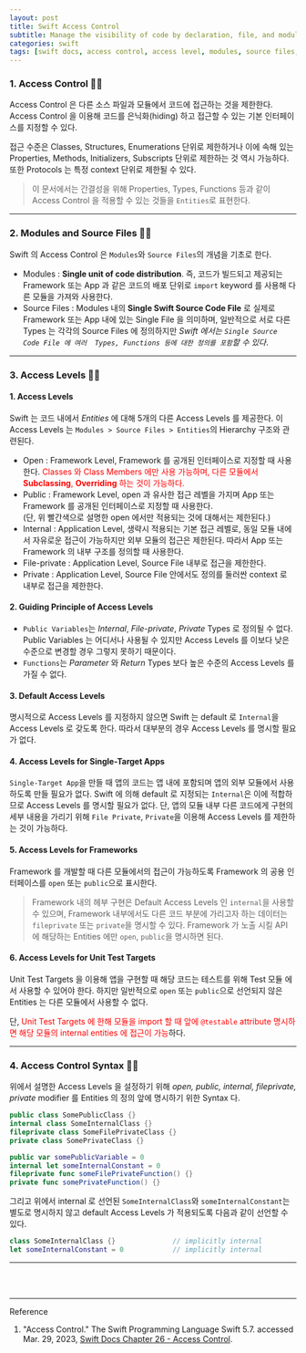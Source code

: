 ```yaml
---
layout: post
title: Swift Access Control
subtitle: Manage the visibility of code by declaration, file, and module. 
categories: swift
tags: [swift docs, access control, access level, modules, source files, open, public, internal, fileprivate, private]
---
```


### 1. Access Control 👩‍💻

Access Control 은 다른 소스 파일과 모듈에서 코드에 접근하는 것을 제한한다. Access Control 을 이용해 코드를 은닉화(hiding) 하고 
접근할 수 있는 기본 인터페이스를 지정할 수 있다.

접근 수준은 Classes, Structures, Enumerations 단위로 제한하거나 이에 속해 있는 Properties, Methods, Initializers, 
Subscripts 단위로 제한하는 것 역시 가능하다. 또한 Protocols 는 특정 context 단위로 제한될 수 있다.

> 이 문서에서는 간결성을 위해 Properties, Types, Functions 등과 같이 Access Control 을 적용할 수 있는 것들을 `Entities`로 표현한다.

---

### 2. Modules and Source Files 👩‍💻

Swift 의 Access Control 은 `Modules`와 `Source Files`의 개념을 기초로 한다.

- Modules : **Single unit of code distribution**. 즉, 코드가 빌드되고 제공되는 Framework 또는 App 과 같은 코드의 배포 단위로
  `import` keyword 를 사용해 다른 모듈을 가져와 사용한다.
- Source Files : Modules 내의 **Single Swift Source Code File** 로 실제로 Framework 또는 App 내에 있는 Single File 을 
  의미하며, 일반적으로 서로 다른 Types 는 각각의 Source Files 에 정의하지만 *Swift 에서는 `Single Source Code File 에 여러 
  Types, Functions 등에 대한 정의를 포함`할 수 있다*.

---

### 3. Access Levels 👩‍💻

#### 1. Access Levels

Swift 는 코드 내에서 *Entities* 에 대해 5개의 다른 Access Levels 를 제공한다. 이 Access Levels 는 
`Modules > Source Files > Entities`의 Hierarchy 구조와 관련된다.

- Open : Framework Level, Framework 를 공개된 인터페이스로 지정할 때 사용한다. <span style="color: red;">Classes 와 
  Class Members 에만 사용 가능하며, 다른 모듈에서 **Subclassing**, **Overriding** 하는 것이 가능하다.</span>
- Public : Framework Level, open 과 유사한 접근 레벨을 가지며 App 또는 Framework 를 공개된 인터페이스로 지정할 때 사용한다.  
  (단, 위 빨간색으로 설명한 open 에서만 적용되는 것에 대해서는 제한된다.)
- Internal : Application Level, 생략시 적용되는 기본 접근 레벨로, 동일 모듈 내에서 자유로운 접근이 가능하지만 외부 모듈의 접근은 제한된다. 
  따라서 App 또는 Framework 의 내부 구조를 정의할 때 사용한다.
- File-private : Application Level, Source File 내부로 접근을 제한한다.
- Private : Application Level, Source File 안에서도 정의를 둘러싼 context 로 내부로 접근을 제한한다.

#### 2. Guiding Principle of Access Levels

- `Public Variables`는 *Internal*, *File-private*, *Private* Types 로 정의될 수 없다. Public Variables 는 어디서나 
  사용될 수 있지만 Access Levels 를 이보다 낮은 수준으로 변경할 경우 그렇지 못하기 때문이다.
- `Functions`는 *Parameter* 와 *Return* Types 보다 높은 수준의 Access Levels 를 가질 수 없다.

#### 3. Default Access Levels

명시적으로 Access Levels 를 지정하지 않으면 Swift 는 default 로 `Internal`을 Access Levels 로 갖도록 한다. 따라서 대부분의 경우 
Access Levels 를 명시할 필요가 없다.

#### 4. Access Levels for Single-Target Apps

`Single-Target App`을 만들 때 앱의 코드는 앱 내에 포함되며 앱의 외부 모듈에서 사용하도록 만들 필요가 없다. Swift 에 의해 default 로 
지정되는 `Internal`은 이에 적합하므로 Access Levels 를 명시할 필요가 없다. 단, 앱의 모듈 내부 다른 코드에게 구현의 세부 내용을 가리기 위해 
`File Private`, `Private`을 이용해 Access Levels 를 제한하는 것이 가능하다.

#### 5. Access Levels for Frameworks

Framework 를 개발할 때 다른 모듈에서의 접근이 가능하도록 Framework 의 공용 인터페이스를 `open` 또는 `public`으로 표시한다.

> Framework 내의 헤부 구현은 Default Access Levels 인 `internal`을 사용할 수 있으며, Framework 내부에서도 다른 코드 부분에 
> 가리고자 하는 데이터는 `fileprivate` 또는 `private`을 명시할 수 있다. Framework 가 노출 시킬 API 에 해당하는 Entities 에만 
> `open`, `public`을 명시하면 된다.

#### 6. Access Levels for Unit Test Targets

Unit Test Targets 을 이용해 앱을 구현할 때 해당 코드는 테스트를 위해 Test 모듈 에서 사용할 수 있어야 한다. 하지만 일반적으로 `open` 또는 
`public`으로 선언되지 않은 Entities 는 다른 모듈에서 사용할 수 없다.

단, <span style="color: red;"> Unit Test Targets 에 한해 모듈을 import 할 때 앞에 `@testable` attribute 명시하면 해당 
모듈의 internal entities 에 접근이 가능</span>하다.

---

### 4. Access Control Syntax 👩‍💻

위에서 설명한 Access Levels 을 설정하기 위해 *open, public, internal, fileprivate, private* modifier 를 Entities 의 정의 앞에
명시하기 위한 Syntax 다.

```swift
public class SomePublicClass {}
internal class SomeInternalClass {}
fileprivate class SomeFilePrivateClass {}
private class SomePrivateClass {}

public var somePublicVariable = 0
internal let someInternalConstant = 0
fileprivate func someFilePrivateFunction() {}
private func somePrivateFunction() {}
```

그리고 위에서 internal 로 선언된 `SomeInternalClass`와 `someInternalConstant`는 별도로 명시하지 않고 default Access Levels 가
적용되도록 다음과 같이 선언할 수 있다.

```swift
class SomeInternalClass {}              // implicitly internal
let someInternalConstant = 0            // implicitly internal
```

---

<br><br>

---
Reference

1. "Access Control." The Swift Programming Language Swift 5.7. accessed Mar. 29, 2023, [Swift Docs Chapter 26 - Access Control](https://docs.swift.org/swift-book/documentation/the-swift-programming-language/accesscontrol).

[Associated Values]:/swift/2022/11/01/enumerations.html#h-4-associated-values-
[Raw Values]:/swift/2022/11/01/enumerations.html#h-5-raw-values-
[Required Initializers]:/swift/2022/12/01/initialization.html#h-7-required-initializers--
[Default Initializers]:/swift/2022/12/01/initialization.html#h-3-default-initializers-
